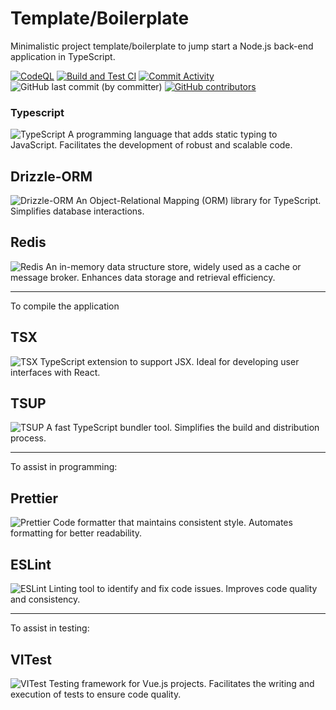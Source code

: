 # Template/Boilerplate

Minimalistic project template/boilerplate to jump start a Node.js back-end application in TypeScript.

[![CodeQL](https://github.com/rslucena/Template-Typescript/actions/workflows/check.codeql.yml/badge.svg)](https://github.com/rslucena/Template-Typescript/actions/workflows/check.codeql.yml) [![Build and Test CI](https://github.com/rslucena/Template-Typescript/actions/workflows/build.nodejs.yml/badge.svg)](https://github.com/rslucena/Template-Typescript/actions/workflows/build.nodejs.yml) [![Commit Activity](https://img.shields.io/github/commit-activity/t/rslucena/Template-Typescript)](https://github.com/rslucena/Template-Typescript/actions/workflows/build.nodejs.yml) ![GitHub last commit (by committer)](https://img.shields.io/github/last-commit/rslucena/Template-Typescript?link=https%3A%2F%2Fgithub.com%2Frslucena%2FTemplate-Typescript%2Fcommits%2Fmain%2F) [![GitHub contributors](https://img.shields.io/github/contributors/rslucena/Template-Typescript)](https://github.com/rslucena/Template-Typescript)


### Typescript

![TypeScript](https://img.shields.io/badge/-TypeScript-3178C6?logo=typescript&logoColor=white)
A programming language that adds static typing to JavaScript. Facilitates the development of robust and scalable code.

## Drizzle-ORM

![Drizzle-ORM](https://img.shields.io/badge/-Drizzle--ORM-3178C6?logo=typescript&logoColor=white) An Object-Relational Mapping (ORM) library for TypeScript. Simplifies database interactions.

## Redis

![Redis](https://img.shields.io/badge/-Redis-DC382D?logo=redis&logoColor=white) An in-memory data structure store, widely used as a cache or message broker. Enhances data storage and retrieval efficiency.

---

To compile the application

## TSX

![TSX](https://img.shields.io/badge/-TSX-3178C6?logo=react&logoColor=white) TypeScript extension to support JSX. Ideal for developing user interfaces with React.

## TSUP

![TSUP](https://img.shields.io/badge/-TSUP-3178C6?logo=typescript&logoColor=white) A fast TypeScript bundler tool. Simplifies the build and distribution process.

---

To assist in programming:

## Prettier

![Prettier](https://img.shields.io/badge/-Prettier-F7B93E?logo=prettier&logoColor=black) Code formatter that maintains consistent style. Automates formatting for better readability.

## ESLint

![ESLint](https://img.shields.io/badge/-ESLint-4B32C3?logo=eslint&logoColor=white) Linting tool to identify and fix code issues. Improves code quality and consistency.

---

To assist in testing:

## VITest

![VITest](https://img.shields.io/badge/-VITest-41B883?logo=vue.js&logoColor=white) Testing framework for Vue.js projects. Facilitates the writing and execution of tests to ensure code quality.
